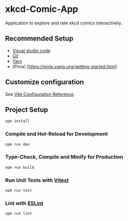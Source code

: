 # xkcd-Comic-App
Application to explore and rate xkcd comics interactively.

## Recommended Setup
- [Visual studio code](https://code.visualstudio.com/)
- [Git](https://git-scm.com/)
- [Yarn](https://yarnpkg.com/getting-started/install)
- [Pinia] (https://pinia.vuejs.org/getting-started.html)


## Customize configuration
See [Vite Configuration Reference](https://vitejs.dev/config/).

## Project Setup

```sh
npm install
```

### Compile and Hot-Reload for Development

```sh
npm run dev
```

### Type-Check, Compile and Minify for Production

```sh
npm run build
```

### Run Unit Tests with [Vitest](https://vitest.dev/)

```sh
npm run test
```
### Lint with [ESLint](https://eslint.org/)

```sh
npm run lint
```
